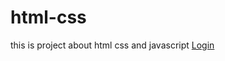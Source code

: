 # html-css

this is project about html css and javascript 
[Login](https://jpmoreiraaquino.github.io/only-html-css-js/)
